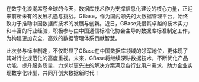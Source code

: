 在数字化浪潮席卷全球的今天，数据库技术作为支撑信息化建设的核心力量，正迎来前所未有的发展机遇与挑战。GBase，作为国内领先的大数据管理平台，始终致力于推动中国数据库技术的发展与创新。近日，GBase凭借其卓越的技术实力和丰富的行业经验，积极参与由中国通信标准化协会主导的数据库标准制定工作，为构建更加安全、高效的数据管理体系贡献智慧。

此次参与标准制定，不仅彰显了GBase在中国数据库领域的领军地位，更体现了其对行业规范化的高度重视。未来，GBase将继续深耕数据技术，不断优化产品功能，提升服务质量，力求以更先进的解决方案满足各行业用户需求，助力企业实现数字化转型，共同开创大数据新时代！